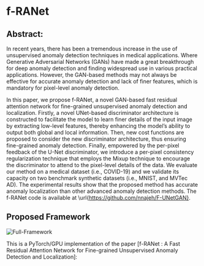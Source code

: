 # f-RANet



## Abstract:
In recent years, there has been a tremendous increase in the use of unsupervised anomaly detection techniques in medical applications. Where Generative Adversarial Networks (GANs) have made a great breakthrough for deep anomaly detection and finding widespread use in various practical applications. However, the GAN-based methods may not always be effective for accurate anomaly detection and lack of finer features, which is mandatory for pixel-level anomaly detection.

In this paper, we propose f-RANet, a novel GAN-based fast residual attention network for fine-grained unsupervised anomaly detection and localization. Firstly, a novel UNet-based discriminator architecture is constructed to facilitate the model to learn finer details of the input image by extracting low-level features, thereby enhancing the model’s ability to output both global and local information. Then, new cost functions are proposed to consider the new discriminator architecture, thus ensuring fine-grained anomaly detection. Finally, empowered by the per-pixel feedback of the U-Net discriminator, we introduce a per-pixel consistency regularization technique that employs the Mixup technique to encourage the discriminator to attend to the pixel-level details of the data. We evaluate our method on a medical dataset (i.e., COVID-19) and we validate its capacity on two benchmark synthetic datasets (i.e.,  MNIST, and MVTec AD). The experimental results show that the proposed method has accurate anomaly localization than other advanced anomaly detection methods. The f-RANet code is available at \url{https://github.com/nnajeh/F-UNetGAN}.
 

## Proposed Framework
![Full-Framework](https://user-images.githubusercontent.com/38373885/222929562-dc5ef22e-cb7a-4c92-8201-38a8ff15fed0.png)

This is a PyTorch/GPU implementation of the paper [f-RANet : A Fast Residual Attention Network for Fine-grained Unsupervised Anomaly Detection and Localization]:
